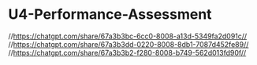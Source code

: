 # U4-Performance-Assessment
//https://chatgpt.com/share/67a3b3bc-6cc0-8008-a13d-5349fa2d091c//
//https://chatgpt.com/share/67a3b3dd-0220-8008-8db1-7087d452fe89//
//https://chatgpt.com/share/67a3b3b2-f280-8008-b749-562d013fd90f//